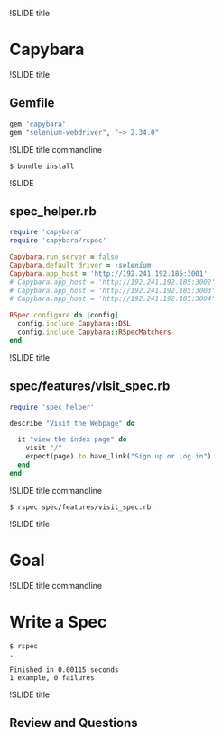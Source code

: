 !SLIDE title

# Capybara

!SLIDE title

## Gemfile

```ruby
gem 'capybara'
gem "selenium-webdriver", "~> 2.34.0"
```

!SLIDE title commandline

```
$ bundle install
```

!SLIDE

## spec_helper.rb

```ruby
require 'capybara'
require 'capybara/rspec'

Capybara.run_server = false
Capybara.default_driver = :selenium
Capybara.app_host = 'http://192.241.192.185:3001'
# Capybara.app_host = 'http://192.241.192.185:3002'
# Capybara.app_host = 'http://192.241.192.185:3003'
# Capybara.app_host = 'http://192.241.192.185:3004'

RSpec.configure do |config|
  config.include Capybara::DSL
  config.include Capybara::RSpecMatchers
end
```

!SLIDE title

## spec/features/visit_spec.rb

```ruby
require 'spec_helper'

describe "Visit the Webpage" do

  it "view the index page" do
    visit "/"
    expect(page).to have_link("Sign up or Log in")
  end
end
```

!SLIDE title commandline

```
$ rspec spec/features/visit_spec.rb
```

!SLIDE title

# Goal

!SLIDE title commandline

# Write a Spec

```
$ rspec
.

Finished in 0.00115 seconds
1 example, 0 failures
```

!SLIDE title

## Review and Questions